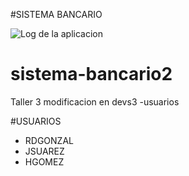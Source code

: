 #SISTEMA BANCARIO

![Log de la aplicacion](og.PNG)
# sistema-bancario2
Taller 3
modificacion en devs3
-usuarios 

#USUARIOS
- RDGONZAL
- JSUAREZ
- HGOMEZ

